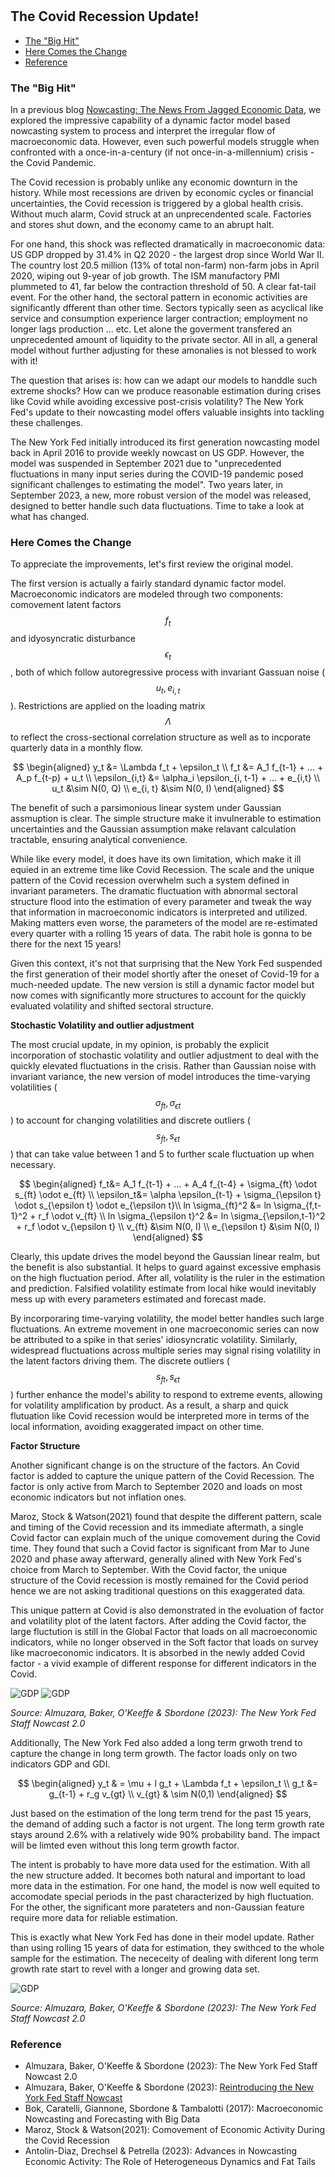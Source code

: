 #

## The Covid Recession Update!

- [The "Big Hit"](#introduction)
- [Here Comes the Change](#change)
- [Reference](#ref)


### The "Big Hit" <a name="introduction"></a>

In a previous blog [Nowcasting: The News From Jagged Economic Data](https://skybluerw.github.io/2023/05/25/news-from-ragged-data.html), we explored the impressive capability of a dynamic factor model based nowcasting system to process and interpret the irregular flow of macroeconomic data. However, even such powerful models struggle when confronted with a once-in-a-century (if not once-in-a-millennium) crisis - the Covid Pandemic.

The Covid recession is probably unlike any economic downturn in the history. While most recessions are driven by economic cycles or financial uncertainties, the Covid recession is triggered by a global health crisis. Without much alarm, Covid struck at an unprecendented scale. Factories and stores shut down, and the economy came to an abrupt halt.

For one hand, this shock was reflected dramatically in macroeconomic data: US GDP dropped by 31.4% in Q2 2020 - the largest drop since World War II. The country lost 20.5 million (13% of total non-farm) non-farm jobs in April 2020, wiping out 9-year of job growth. The ISM manufactory PMI plummeted to 41, far below the contraction threshold of 50. A clear fat-tail event. For the other hand, the sectoral pattern in economic activities are significantly dfferent than other time. Sectors typically seen as acyclical like service and consumption experience larger contraction; employment no longer lags production ... etc. Let alone the goverment transfered an unprecedented amount of liquidity to the private sector. All in all, a general model without further adjusting for these amonalies is not blessed to work with it!

The question that arises is: how can we adapt our models to handdle such extreme shocks? How can we produce reasonable estimation during crises like Covid while avoiding excessive post-crisis volatility? The New York Fed's update to their nowcasting model offers valuable insights into tackling these challenges.

The New York Fed initially introduced its first generation nowcasting model back in April 2016 to provide weekly nowcast on US GDP. However, the model was suspended in September 2021 due to "unprecedented fluctuations in many input series during the COVID-19 pandemic posed significant challenges to estimating the model". Two years later, in September 2023, a new, more robust version of the model was released, designed to better handle such data fluctuations. Time to take a look at what has changed.

### Here Comes the Change <a name="change"></a>

To appreciate the improvements, let's first review the original model.

The first version is actually a fairly standard dynamic factor model. Macroeconomic indicators are modeled through two components: comovement latent factors $$f_t$$ and idyosyncratic disturbance $$\epsilon_t$$, both of which follow autoregressive process with invariant Gassuan noise ($$u_t, e_{i,t}$$). Restrictions are applied on the loading matrix $$\Lambda$$ to reflect the cross-sectional correlation structure as well as to incporate quarterly data in a monthly flow.

$$
\begin{aligned}
y_t &= \Lambda f_t + \epsilon_t \\
f_t &= A_1 f_{t-1} + ... + A_p f_{t-p} + u_t \\ 
\epsilon_{i,t} &= \alpha_i \epsilon_{i, t-1} + ... + e_{i,t} \\ 
u_t &\sim N(0, Q) \\
e_{i, t} &\sim N(0, I)
\end{aligned}
$$

The benefit of such a parsimonious linear system under Gaussian assmuption is clear. The simple structure make it invulnerable to estimation uncertainties and the Gaussian assumption make relavant calculation tractable, ensuring analytical convenience. 

While like every model, it does have its own limitation, which make it ill equied in an extreme time like Covid Recession. The scale and the unique pattern of the Covid recession overwhelm such a system defined in invariant parameters. The dramatic fluctuation with abnormal sectoral structure flood into the estimation of every parameter and tweak the way that information in macroeconomic indicators is interpreted and utilized. Making matters even worse, the parameters of the model are re-estimated every quarter with a rolling 15 years of data. The rabit hole is gonna to be there for the next 15 years!

Given this context, it's not that surprising that the New York Fed suspended the first generation of their model shortly after the oneset of Covid-19 for a much-needed update. The new version is still a dynamic factor model but now comes with significantly more structures to account for the quickly evaluated volatility and shifted sectoral structure.

**Stochastic Volatility and outlier adjustment**

The most crucial update, in my opinion, is probably the explicit incorporation of stochastic volatility and outlier adjustment to deal with the quickly elevated fluctuations in the crisis. Rather than Gaussian noise with invariant variance, the new version of model introduces the time-varying volatilities ($$\sigma_{ft}, \sigma_{\epsilon t}$$) to account for changing volatilities and discrete outliers ($$s_{ft}, s_{\epsilon t}$$) that can take value between 1 and 5 to further scale fluctuation up when necessary.

$$
\begin{aligned}
f_t&= A_1 f_{t-1} + ... + A_4 f_{t-4} + \sigma_{ft} \odot s_{ft} \odot e_{ft} \\
\epsilon_t&= \alpha \epsilon_{t-1} + \sigma_{\epsilon t} \odot s_{\epsilon t} \odot e_{\epsilon t}\\
ln \sigma_{ft}^2 &= ln \sigma_{f,t-1}^2 + r_f \odot v_{ft} \\
ln \sigma_{\epsilon t}^2 &= ln \sigma_{\epsilon,t-1}^2 + r_f \odot v_{\epsilon t} \\
v_{ft} &\sim N(0, I) \\
e_{\epsilon t} &\sim N(0, I)
\end{aligned}
$$

Clearly, this update drives the model beyond the Gaussian linear realm, but the benefit is also substantial. It helps to guard against excessive emphasis on the high fluctuation period. After all, volatility is the ruler in the estimation and prediction. Falsified volatility estimate from local hike would inevitably mess up with every parameters estimated and forecast made. 

By incorporaring time-varying volatility, the model better handles such large fluctuations. An extreme movement in one macroeconomic series can now be attributed to a spike in that series' idiosyncratic volatility. Similarly, widespread fluctuations across multiple series may signal rising volatility in the latent factors driving them. The discrete outliers ($$s_{ft}, s_{\epsilon t}$$) further enhance the model's ability to respond to extreme events, allowing for volatility amplification by product. As a result, a sharp and quick flutuation like Covid recession would be interpreted more in terms of the local information, avoiding exaggerated impact on other time.

**Factor Structure**

Another significant change is on the structure of the factors. An Covid factor is added to capture the unique pattern of the Covid Recession. The factor is only active from March to September 2020 and loads on most economic indicators but not inflation ones. 

Maroz, Stock & Watson(2021) found that despite the different pattern, scale and timing of the Covid recession and its immediate aftermath, a single Covid factor can explain much of the unique comovement during the Covid time. They found that such a Covid factor is significant from Mar to June 2020 and phase away afterward, generally alined with New York Fed's choice from March to September. With the Covid factor, the unique structure of the Covid recession is mostly remained for the Covid period hence we are not asking traditional questions on this exaggerated data.

This unique pattern at Covid is also demonstrated in the evoluation of factor and volatility plot of the latent factors. After adding the Covid factor, the large fluctution is still in the Global Factor that loads on all macroeconomic indicators, while no longer observed in the Soft factor that loads on survey like macroeconomic indicators. It is absorbed in the newly added Covid factor - a vivid example of different response for different indicators in the Covid.

![GDP](https://raw.githubusercontent.com/SkyBlueRW/SkyBlueRW.github.io/main/_posts/asset/nowcast_factor.jpg)
![GDP](https://raw.githubusercontent.com/SkyBlueRW/SkyBlueRW.github.io/main/_posts/asset/nowcast_volatility.jpg)

*Source: Almuzara, Baker, O'Keeffe & Sbordone (2023): The New York Fed Staff Nowcast 2.0*


Additionally, The New York Fed also added a long term grwoth trend to capture the change in long term growth. The factor loads only on two indicators GDP and GDI.

$$
\begin{aligned}
y_t & = \mu + l g_t + \Lambda f_t + \epsilon_t \\
g_t &= g_{t-1} + r_g v_{gt} \\
v_{gt} & \sim N(0,1)
\end{aligned}
$$

Just based on the estimation of the long term trend for the past 15 years, the demand of adding such a factor is not urgent. The long term growth rate stays around 2.6% with a relatively wide 90% probability band. The impact will be limted even without this long term growth factor.

The intent is probably to have more data used for the estimation. With all the new structure added. It becomes both natural and important to load more data in the estimation. For one hand, the model is now well equited to accomodate special periods in the past characterized by high fluctuation. For the other, the significant more parateters and non-Gaussian feature require more data for reliable estimation. 

This is exactly what New York Fed has done in their model update. Rather than using rolling 15 years of data for estimation, they swithced to the whole sample for the estimation. The nececeity of dealing with diferent long term growth rate start to revel with a longer and growing data set.


![GDP](https://raw.githubusercontent.com/SkyBlueRW/SkyBlueRW.github.io/main/_posts/asset/us_gdp_lt_trend.jpg)

*Source: Almuzara, Baker, O'Keeffe & Sbordone (2023): The New York Fed Staff Nowcast 2.0*




### Reference <a name="ref"></a>
- Almuzara, Baker, O'Keeffe & Sbordone (2023): The New York Fed Staff Nowcast 2.0
- Almuzara, Baker, O'Keeffe & Sbordone (2023): [Reintroducing the New York Fed Staff Nowcast](https://libertystreeteconomics.newyorkfed.org/2023/09/reintroducing-the-new-york-fed-staff-nowcast/)
- Bok, Caratelli, Giannone, Sbordone & Tambalotti (2017): Macroeconomic Nowcasting and Forecasting with Big Data
- Maroz, Stock & Watson(2021): Comovement of Economic Activity During the Covid Recession
- Antolin-Diaz, Drechsel & Petrella (2023): Advances in Nowcasting Economic Activity: The Role of Heterogeneous Dynamics and Fat Tails
